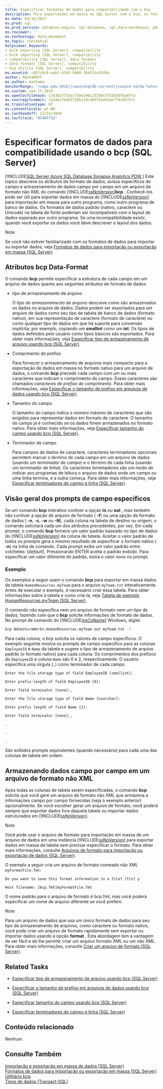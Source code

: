 ```yaml
---
title: Especificar formatos de dados para compatibilidade com o bcp
description: Para exportações em massa no SQL Server com o bcp, os formatos de dados podem ser incompatíveis com o layout esperado. Um arquivo de formato não XML especifica os formatos de dados de compatibilidade.
ms.date: 03/14/2017
ms.prod: sql
ms.prod_service: database-engine, sql-database, sql-data-warehouse, pdw
ms.reviewer: ''
ms.technology: data-movement
ms.topic: conceptual
helpviewer_keywords:
- bulk exporting [SQL Server], compatibility
- bulk importing [SQL Server], compatibility
- compatibility [SQL Server], data formats
- data formats [SQL Server], compatibility
- bcp utility [SQL Server], compatibility
ms.assetid: cd5fc8c8-eab1-4165-9468-384f31e53f0a
author: MashaMSFT
ms.author: mathoma
monikerRange: '>=aps-pdw-2016||=azuresqldb-current||=azure-sqldw-latest||>=sql-server-2016||>=sql-server-linux-2017||=azuresqldb-mi-current'
ms.custom: seo-lt-2019
ms.openlocfilehash: c243b1f715ecf3b6196c23250c5f52836fba8ffa
ms.sourcegitcommit: 1a544cf4dd2720b124c3697d1e62ae7741db757c
ms.translationtype: HT
ms.contentlocale: pt-BR
ms.lasthandoff: 12/14/2020
ms.locfileid: "97407732"
---
```

# <a name="specify-compatibility-data-formats-when-using-bcp-sql-server"></a>Especificar formatos de dados para compatibilidade usando o bcp (SQL Server)
[!INCLUDE[SQL Server Azure SQL Database Synapse Analytics PDW ](../../includes/applies-to-version/sql-asdb-asdbmi-asa-pdw.md)]
  Este tópico descreve os atributos de formato de dados, avisos específicos de campo e armazenamento de dados campo por campo em um arquivo de formato não XML do comando [!INCLUDE[ssNoVersion](../../includes/ssnoversion-md.md)]**bcp** . Conhecê-los pode ser útil para exportar dados em massa do [!INCLUDE[ssNoVersion](../../includes/ssnoversion-md.md)] para importação em massa para outro programa, como outro programa de banco de dados. Os formatos de dados padrão (nativo, caractere ou Unicode) na tabela de fonte poderiam ser incompatíveis com o layout de dados esperado por outro programa. Se uma incompatibilidade existir, quando você exportar os dados você deve descrever o layout dos dados.  
  
> [!NOTE]  
>  Se você não estiver familiarizado com os formatos de dados para importar ou exportar dados, veja [Formatos de dados para importação ou exportação em massa &#40;SQL Server&#41;](../../relational-databases/import-export/data-formats-for-bulk-import-or-bulk-export-sql-server.md).  
  
  
##  <a name="bcp-data-format-attributes"></a><a name="bcpDataFormatAttr"></a> Atributos bcp Data-Format  
 O comando **bcp** permite especificar a estrutura de cada campo em um arquivo de dados quanto aos seguintes atributos de formato de dados:  
  
-   tipo de armazenamento de arquivo  
  
     O *tipo de armazenamento de arquivo* descreve como são armazenados os dados no arquivo de dados. Dados podem ser exportados para um arquivo de dados como seu tipo de tabela de banco de dados (formato nativo), em sua representação de caractere (formato de caractere) ou como qualquer tipo de dados em que há suporte para conversão implícita; por exemplo, copiando um **smallint** como um **int**. Os tipos de dados definidos pelo usuário como tipos básicos são exportados. Para obter mais informações, veja [Especificar tipo de armazenamento de arquivo usando bcp &#40;SQL Server&#41;](../../relational-databases/import-export/specify-file-storage-type-by-using-bcp-sql-server.md).  
  
-   Comprimento do prefixo  
  
     Para fornecer o armazenamento de arquivos mais compacto para a exportação de dados em massa no formato nativo para um arquivo de dados, o comando **bcp** precede cada campo com um ou mais caracteres que indicam o comprimento do campo. Esses caracteres são chamados *caracteres de prefixo de comprimento*. Para obter mais informações, veja [Especificar o tamanho de prefixo em arquivos de dados usando bcp &#40;SQL Server&#41;](../../relational-databases/import-export/specify-prefix-length-in-data-files-by-using-bcp-sql-server.md).  
  
-   Tamanho do campo  
  
     O tamanho do campo indica o número máximo de caracteres que são exigidos para representar dados em formato de caractere. O tamanho do campo já é conhecido se os dados forem armazenados no formato nativo. Para obter mais informações, veja [Especificar tamanho do campo usando bcp &#40;SQL Server&#41;](../../relational-databases/import-export/specify-field-length-by-using-bcp-sql-server.md).  
  
-   Terminador de campo  
  
     Para campos de dados de caractere, caracteres terminadores opcionais permitem marcar o término de cada campo em um arquivo de dados (usando um *terminador de campo*) e o término de cada linha (usando um *terminador de linha*). Os caracteres terminadores são um modo de indicar aos programas de leitura o arquivo de dados onde um campo ou uma linha termina, e a outra começa. Para obter mais informações, veja [Especificar terminadores de campo e linha &#40;SQL Server&#41;](../../relational-databases/import-export/specify-field-and-row-terminators-sql-server.md).  
  
  
##  <a name="overview-of-the-field-specific-prompts"></a><a name="FieldSpecificPrompts"></a> Visão geral dos prompts de campo específicos  
 Se um comando **bcp** interativo contiver a opção **in** ou **out** , mas também não contiver a opção de arquivo de formato ( **-f**) ou uma opção de formato de dados ( **-n**, **-c**, **-w** ou **-N**), cada coluna na tabela de destino ou origem, o comando solicitará cada um dos atributos precedentes, por vez. Em cada prompt, o comando **bcp** fornece um valor padrão baseado no tipo de dados do [!INCLUDE[ssNoVersion](../../includes/ssnoversion-md.md)] da coluna de tabela. Aceitar o valor padrão de todos os prompts gera o mesmo resultado de especificar o formato nativo ( **-n**) na linha de comando. Cada prompt exibe um valor padrão entre colchetes: [*default*]. Pressionando ENTER aceita o padrão exibido. Para especificar um valor diferente do padrão, insira o valor novo no prompt.  
  
### <a name="example"></a>Exemplo  
 Os exemplos a seguir usam o comando **bcp** para exportar em massa dados da tabela `HumanResources.myTeam` para o arquivo `myTeam.txt` interativamente. Antes de executar o exemplo, é necessário criar essa tabela. Para obter informações sobre a tabela e como criá-la, veja [Tabela de exemplo HumanResources.myTeam &#40;SQL Server&#41;](../../relational-databases/import-export/humanresources-myteam-sample-table-sql-server.md).  
  
 O comando não especifica nem um arquivo de formato nem um tipo de dados, fazendo com que o **bcp** solicite informações de formato de dados. No prompt de comando do [!INCLUDE[msCoName](../../includes/msconame-md.md)] Windows, digite:  
  
```cmd
bcp AdventureWorks.HumanResources.myTeam out myTeam.txt -T  
```  
  
 Para cada coluna, o bcp solicita os valores de campo específicos. O exemplo seguinte mostra os prompts de campo especifico para as colunas `EmployeeID` e `Name` da tabela e sugere o tipo de armazenamento de arquivo padrão (o formato nativo) para cada coluna. Os comprimentos dos prefixos do `EmployeeID` e coluna `Name` são 0 e 2, respectivamente. O usuário especifica uma vírgula (`,`) como terminador de cada campo.  
  
 `Enter the file storage type of field EmployeeID [smallint]:`  
  
 `Enter prefix-length of field EmployeeID [0]:`  
  
 `Enter field terminator [none]:,`  
  
 `Enter the file storage type of field Name [nvarchar]:`  
  
 `Enter prefix length of field Name [2]:`  
  
 `Enter field terminator [none]:,`  
  
 `.`  
  
 `.`  
  
 `.`  
  
 São exibidos prompts equivalentes (quando necessário) para cada uma das colunas de tabela em ordem.  
  
  
##  <a name="storing-field-by-field-data-in-a-non-xml-format-file"></a><a name="FieldByFieldNonXmlFF"></a> Armazenando dados campo por campo em um arquivo de formato não XML  
 Após todas as colunas de tabela serem especificadas, o comando **bcp** solicita que você gere um arquivo de formato não XML que armazena a informações campo por campo fornecidas (veja o exemplo anterior) opcionalmente. Se você escolher gerar um arquivo de formato, você poderá sempre que exportar dados fora daquela tabela ou importar dados estruturados em [!INCLUDE[ssNoVersion](../../includes/ssnoversion-md.md)].  
  
> [!NOTE]  
>  Você pode usar o arquivo de formato para importação em massa de um arquivo de dados em uma instância [!INCLUDE[ssNoVersion](../../includes/ssnoversion-md.md)] para exportar dados em massa da tabela sem precisar especificar o formato. Para obter mais informações, consulte [Arquivos de formato para importação ou exportação de dados &#40;SQL Server&#41;](../../relational-databases/import-export/format-files-for-importing-or-exporting-data-sql-server.md).  
  
 O exemplo a seguir cria um arquivo de formato nomeado não XML `myFormatFile.fmt`:  
  
 `Do you want to save this format information in a file? [Y/n] y`  
  
 `Host filename: [bcp.fmt]myFormatFile.fmt`  
  
 O nome padrão para o arquivo de formato é bcp.fmt, mas você poderá especificar um nome de arquivo diferente se você preferir.  
  
> [!NOTE]  
>  Para um arquivo de dados que usa um único formato de dados para seu tipo de armazenamento de arquivos, como caractere ou formato nativo, você pode criar um arquivo de formato rapidamente sem exportar ou importar dados usando a opção **format** . Esta abordagem tem a vantagem de ser fácil e de lhe permitir criar um arquivo formato XML ou um não XML. Para obter mais informações, consulte [Criar um arquivo de formato &#40;SQL Server&#41;](../../relational-databases/import-export/create-a-format-file-sql-server.md).  
  
  
## <a name="related-tasks"></a>Related Tasks  
  
-   [Especificar tipo de armazenamento de arquivo usando bcp &#40;SQL Server&#41;](../../relational-databases/import-export/specify-file-storage-type-by-using-bcp-sql-server.md)  
  
-   [Especificar o tamanho de prefixo em arquivos de dados usando bcp &#40;SQL Server&#41;](../../relational-databases/import-export/specify-prefix-length-in-data-files-by-using-bcp-sql-server.md)  
  
-   [Especificar tamanho do campo usando bcp &#40;SQL Server&#41;](../../relational-databases/import-export/specify-field-length-by-using-bcp-sql-server.md)  
  
-   [Especificar terminadores de campo e linha &#40;SQL Server&#41;](../../relational-databases/import-export/specify-field-and-row-terminators-sql-server.md)  
  
## <a name="related-content"></a>Conteúdo relacionado  
 Nenhum.  
  
## <a name="see-also"></a>Consulte Também  
 [Importação e exportação em massa de dados &#40;SQL Server&#41;](../../relational-databases/import-export/bulk-import-and-export-of-data-sql-server.md)   
 [Formatos de dados para importação ou exportação em massa &#40;SQL Server&#41;](../../relational-databases/import-export/data-formats-for-bulk-import-or-bulk-export-sql-server.md)   
 [Utilitário bcp](../../tools/bcp-utility.md)   
 [Tipos de dados &#40;Transact-SQL&#41;](../../t-sql/data-types/data-types-transact-sql.md)  
  
  
